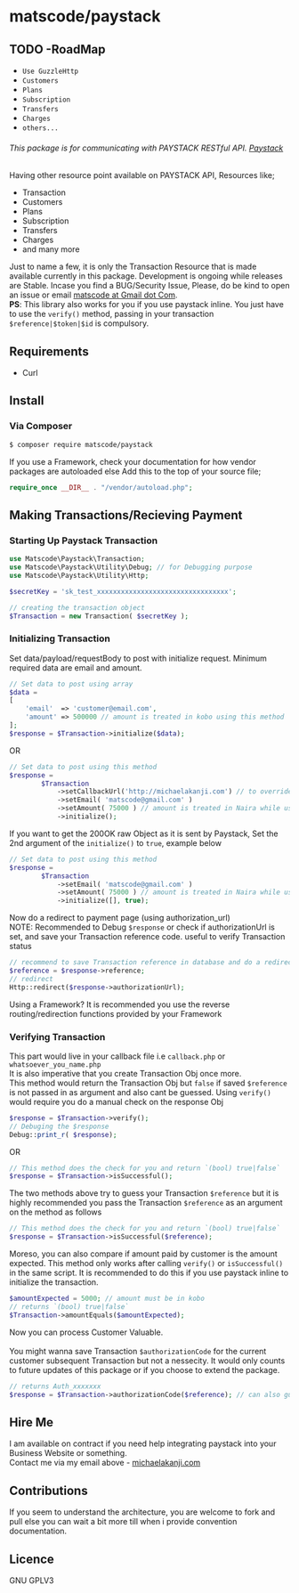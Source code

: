 # matscode/paystack

## TODO -RoadMap
- `Use GuzzleHttp`
- `Customers`
- `Plans`
- `Subscription`
- `Transfers`
- `Charges`
- `others...`

###### This package is for communicating with PAYSTACK RESTful API. [Paystack](https://paystack.com/)
Having other resource point available on PAYSTACK API, Resources like; 
- Transaction
- Customers
- Plans
- Subscription
- Transfers
- Charges
- and many more

Just to name a few, it is only the Transaction Resource that is made available currently in this package. Development is ongoing while releases are Stable. Incase you find a BUG/Security Issue, Please, do be kind to open an issue or email [matscode at Gmail dot Com](mailto://matscode@gmail.com).
<br>
**PS**: This library also works for you if you use paystack inline. You just have to use the `verify()` method, passing in your transaction `$reference|$token|$id` is compulsory.

## Requirements
- Curl 

## Install

### Via Composer

``` bash
$ composer require matscode/paystack
```
If you use a Framework, check your documentation for how vendor packages are autoloaded else Add this to the top of your source file;

``` php
require_once __DIR__ . "/vendor/autoload.php";
```

## Making Transactions/Recieving Payment

### Starting Up Paystack Transaction

``` php
use Matscode\Paystack\Transaction;
use Matscode\Paystack\Utility\Debug; // for Debugging purpose
use Matscode\Paystack\Utility\Http;

$secretKey = 'sk_test_xxxxxxxxxxxxxxxxxxxxxxxxxxxxxxxxx';

// creating the transaction object
$Transaction = new Transaction( $secretKey );
```

### Initializing Transaction

Set data/payload/requestBody to post with initialize request. Minimum required data are email and amount.

``` php
// Set data to post using array
$data = 
[
    'email'  => 'customer@email.com',
    'amount' => 500000 // amount is treated in kobo using this method
];
$response = $Transaction->initialize($data);
```
OR 
``` php
// Set data to post using this method
$response =
        $Transaction
            ->setCallbackUrl('http://michaelakanji.com') // to override/set callback_url, it can also be set on your dashboard 
            ->setEmail( 'matscode@gmail.com' )
            ->setAmount( 75000 ) // amount is treated in Naira while using this method
            ->initialize();
```
If you want to get the 200OK raw Object as it is sent by Paystack, Set the 2nd argument of the `initialize()` to `true`, example below
``` php
// Set data to post using this method
$response =
        $Transaction 
            ->setEmail( 'matscode@gmail.com' )
            ->setAmount( 75000 ) // amount is treated in Naira while using this method
            ->initialize([], true);
```
Now do a redirect to payment page (using authorization_url)
<br>
NOTE: Recommended to Debug `$response` or check if authorizationUrl is set, and save your Transaction reference code. useful to verify Transaction status

``` php
// recommend to save Transaction reference in database and do a redirect
$reference = $response->reference;
// redirect
Http::redirect($response->authorizationUrl); 
```
Using a Framework? It is recommended you use the reverse routing/redirection functions provided by your Framework


### Verifying Transaction
This part would live in your callback file i.e `callback.php` or `whatsoever_you_name.php`
<br>
It is also imperative that you create Transaction Obj once more.
<br>
This method would return the Transaction Obj but `false` if saved `$reference` is not passed in as argument and also cant be guessed. Using `verify()` would require you do a manual check on the response Obj
``` php
$response = $Transaction->verify();
// Debuging the $response
Debug::print_r( $response);
```
OR
``` php
// This method does the check for you and return `(bool) true|false` 
$response = $Transaction->isSuccessful();
```
The two methods above try to guess your Transaction `$reference` but it is highly recommended you pass the Transaction `$reference` as an argument on the method as follows
``` php
// This method does the check for you and return `(bool) true|false`
$response = $Transaction->isSuccessful($reference);
```
Moreso, you can also compare if amount paid by customer is the amount expected. This method only works after calling `verify()` or `isSuccessful()` in the same script. It is recommended to do this if you use paystack inline to initialize the transaction.
``` php
$amountExpected = 5000; // amount must be in kobo
// returns `(bool) true|false`
$Transaction->amountEquals($amountExpected);
```
Now you can process Customer Valuable.
<br>
<br>
You might wanna save Transaction `$authorizationCode` for the current customer subsequent Transaction but not a nessecity. It would only counts to future updates of this package or if you choose to extend the package.
``` php
// returns Auth_xxxxxxx 
$response = $Transaction->authorizationCode($reference); // can also guess Transaction $reference
```

## Hire Me
I am available on contract if you need help integrating paystack into your Business Website or something.
<br>
Contact me via my email above - [michaelakanji.com](http://michaelakanji.com)

## Contributions
If you seem to understand the architecture, you are welcome to fork and pull else you can wait a bit more till when i provide convention documentation.

## Licence
GNU GPLV3
